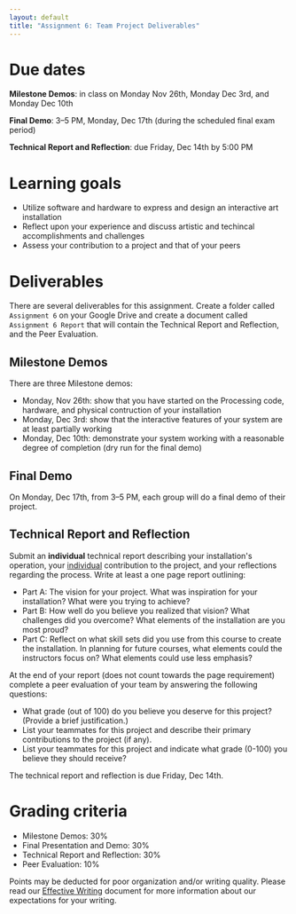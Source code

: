 ```yaml
---
layout: default
title: "Assignment 6: Team Project Deliverables"
---
```


# Due dates

**Milestone Demos**: in class on Monday Nov 26th, Monday Dec 3rd, and Monday Dec 10th

**Final Demo**: 3&ndash;5 PM, Monday, Dec 17th (during the scheduled final exam period)

**Technical Report and Reflection**: due Friday, Dec 14th by 5:00 PM

# Learning goals

* Utilize software and hardware to express and design an interactive art installation
* Reflect upon your experience and discuss artistic and techincal accomplishments and challenges
* Assess your contribution to a project and that of your peers

# Deliverables

There are several deliverables for this assignment. Create a folder called `Assignment 6` on your Google Drive and create a document called `Assignment 6 Report` that will contain the Technical Report and Reflection, and the Peer Evaluation.

## Milestone Demos

There are three Milestone demos:

* Monday, Nov 26th: show that you have started on the Processing code, hardware, and physical contruction of your installation
* Monday, Dec 3rd: show that the interactive features of your system are at least partially working
* Monday, Dec 10th: demonstrate your system working with a reasonable degree of completion (dry run for the final demo)

## Final Demo

On Monday, Dec 17th, from 3&ndash;5 PM, each group will do a final demo of their project.

## Technical Report and Reflection

Submit an <b>individual</b> technical report describing your installation's operation, your <u>individual</u> contribution to the project, and your reflections regarding the process. Write at least a one page report outlining:

* Part A: The vision for your project. What was inspiration for your installation? What were you trying to achieve? 
* Part B: How well do you believe you realized that vision? What challenges did you overcome? What elements of the installation are you most proud? 
* Part C: Reflect on what skill sets did you use from this course to create the installation. In planning for future courses, what elements could the instructors focus on? What elements could use less emphasis?

At the end of your report (does not count towards the page requirement) complete a peer evaluation of your team by answering the following questions:

* What grade (out of 100) do you believe you deserve for this project? (Provide a brief justification.)
* List your teammates for this project and describe their primary contributions to the project (if any).
* List your teammates for this project and indicate what grade (0-100) you believe they should receive?

The technical report and reflection is due Friday, Dec 14th.

# Grading criteria

* Milestone Demos: 30%
* Final Presentation and Demo: 30%
* Technical Report and Reflection: 30%
* Peer Evaluation: 10%

Points may be deducted for poor organization and/or writing quality.  Please read our [Effective Writing](../outcomes/writing.html) document for more information about our expectations for your writing.
